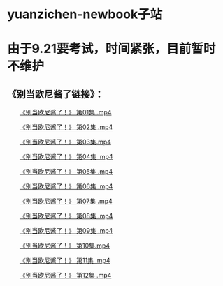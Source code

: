 # yuanzichen-newbook子站
# 由于9.21要考试，时间紧张，目前暂时不维护
## 《别当欧尼酱了链接》：
&emsp;&emsp;[《别当欧尼酱了！》 第01集 .mp4](https://easylink.cc/6zt6tx) 

&emsp;&emsp;[《别当欧尼酱了！》 第02集 .mp4](https://easylink.cc/7j5n0k)

&emsp;&emsp;[《别当欧尼酱了！》 第03集.mp4](https://easylink.cc/y72vhv)

&emsp;&emsp;[《别当欧尼酱了！》 第04集 .mp4](https://easylink.cc/469gew)

&emsp;&emsp;[《别当欧尼酱了！》 第05集 .mp4](https://easylink.cc/eckaky)

&emsp;&emsp;[《别当欧尼酱了！》 第06集 .mp4](https://easylink.cc/usk3y)

&emsp;&emsp;[《别当欧尼酱了！》 第07集 .mp4](https://easylink.cc/iz5xdp)

&emsp;&emsp;[《别当欧尼酱了！》 第08集 .mp4](https://easylink.cc/9n2gh0)

&emsp;&emsp;[《别当欧尼酱了！》 第09集 .mp4](https://easylink.cc/e99460)

&emsp;&emsp;[《别当欧尼酱了！》 第10集.mp4](https://easylink.cc/ce4utm)

&emsp;&emsp;[《别当欧尼酱了！》 第11集 .mp4](https://easylink.cc/8yuix1)

&emsp;&emsp;[《别当欧尼酱了！》 第12集 .mp4](https://easylink.cc/m35kw9)
